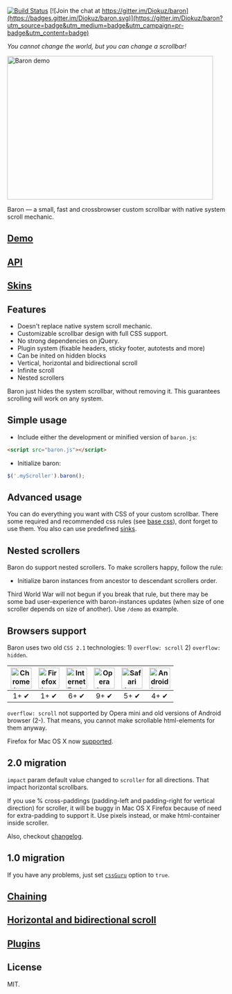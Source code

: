 [![Build Status](https://travis-ci.org/Diokuz/baron.svg)](https://travis-ci.org/Diokuz/baron) [![Join the chat at https://gitter.im/Diokuz/baron](https://badges.gitter.im/Diokuz/baron.svg)](https://gitter.im/Diokuz/baron?utm_source=badge&utm_medium=badge&utm_campaign=pr-badge&utm_content=badge)

*You cannot change the world, but you can change a scrollbar!*

<img src="http://diokuz.github.io/pics/demo.gif" width="475px" height="331px" alt="Baron demo">

Baron — a small, fast and crossbrowser custom scrollbar with native system scroll mechanic.

## [Demo](http://diokuz.github.io/baron/)

## [API](docs/api.md)

## [Skins](skins/)

## Features

- Doesn't replace native system scroll mechanic.
- Customizable scrollbar design with full CSS support.
- No strong dependencies on jQuery.
- Plugin system (fixable headers, sticky footer, autotests and more)
- Can be inited on hidden blocks
- Vertical, horizontal and bidirectional scroll
- Infinite scroll
- Nested scrollers

Baron just hides the system scrollbar, without removing it. This guarantees scrolling will work on any system.

## Simple usage

* Include either the development or minified version of `baron.js`:

```html
<script src="baron.js"></script>
```

* Initialize baron:

```js
$('.myScroller').baron();
```

## Advanced usage

You can do everything you want with CSS of your custom scrollbar. There some required and recommended css rules (see [base css](baron.css)), dont forget to use them. You also can use predefined [sinks](skins/).

## Nested scrollers

Baron do support nested scrollers. To make scrollers happy, follow the rule:

* Initialize baron instances from ancestor to descendant scrollers order.

Third World War will not begun if you break that rule, but there may be some bad user-experience with baron-instances updates (when size of one scroller depends on size of another). Use `/demo` as example.

## Browsers support

Baron uses two old `CSS 2.1` technologies: 1) `overflow: scroll` 2) `overflow: hidden`.

| <img src="http://diokuz.github.io/pics/chrome.png" width="48px" height="48px" alt="Chrome logo"> | <img src="http://diokuz.github.io/pics/firefox.png" width="48px" height="48px" alt="Firefox logo"> | <img src="http://diokuz.github.io/pics/ie.png" width="48px" height="48px" alt="Internet Explorer logo"> | <img src="http://diokuz.github.io/pics/opera.png" width="48px" height="48px" alt="Opera logo"> | <img src="http://diokuz.github.io/pics/safari.png" width="48px" height="48px" alt="Safari logo"> | <img src="http://diokuz.github.io/pics/android.png" width="48px" height="48px" alt="Android browser logo"> |
|:---:|:---:|:---:|:---:|:---:|:---:|
| 1+ ✔ | 1+ ✔ | 6+ ✔ | 9+ ✔ | 5+ ✔ | 4+ ✔ |

`overflow: scroll` not supported by Opera mini and old versions of Android browser (2-). That means, you cannot make scrollable html-elements for them anyway.

Firefox for Mac OS X now [supported](https://github.com/Diokuz/baron/issues/110).

## 2.0 migration

`impact` param default value changed to `scroller` for all directions. That impact horizontal scrollbars.

If you use % cross-paddings (padding-left and padding-right for vertical direction) for scroller, it will be buggy in Mac OS X Firefox because of need for extra-padding to support it. Use pixels instead, or make html-container inside scroller.

Also, checkout [changelog](changelog.md).

## 1.0 migration

If you have any problems, just set [`cssGuru`](docs/api.md) option to `true`.

## [Chaining](docs/chaining.md)

## [Horizontal and bidirectional scroll](docs/bidir.md)

## [Plugins](docs/plugins.md)

## License

MIT.
